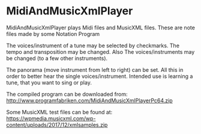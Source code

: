 # MidiAndMusicXmlPlayer
MidiAndMusicXmlPlayer plays Midi files and MusicXML files. These are note files made by some Notation Program

The voices/instrument of a tune may be selected by checkmarks. The tempo and transposition may be changed. Also The voices/instruments may be changed (to a few other instruments).  

The panorama (move instrument from left to right) can be set. All this in order to better hear the single voices/instrument. Intended use is learning a tune, that you want to sing or play.

The compiled program can be downloaded from: http://www.programfabriken.com/MidiAndMusicXmlPlayerPc64.zip

Some MusicXML test files can be found at: https://wpmedia.musicxml.com/wp-content/uploads/2017/12/xmlsamples.zip
